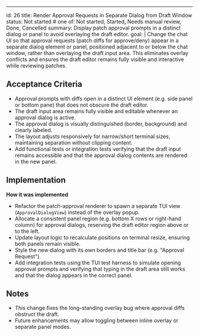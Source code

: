 ---
id: 26
title: Render Approval Requests in Separate Dialog from Draft Window
status: Not started  # one of: Not started, Started, Needs manual review, Done, Cancelled
summary: Display patch approval prompts in a distinct dialog or panel to avoid overlaying the draft editor.
goal: |
  Change the chat UI so that approval requests (patch diffs for approve/deny) appear in a separate dialog element or panel, positioned adjacent to or below the chat window, rather than overlaying the draft input area.
  This eliminates overlay conflicts and ensures the draft editor remains fully visible and interactive while reviewing patches.

## Acceptance Criteria

- Approval prompts with diffs open in a distinct UI element (e.g. side panel or bottom pane) that does not obscure the draft editor.
- The draft input area remains fully visible and editable whenever an approval dialog is active.
- The approval dialog is visually distinguished (border, background) and clearly labeled.
- The layout adjusts responsively for narrow/short terminal sizes, maintaining separation without clipping content.
- Add functional tests or integration tests verifying that the draft input remains accessible and that the approval dialog contents are rendered in the new panel.

## Implementation

**How it was implemented**  
- Refactor the patch-approval renderer to spawn a separate TUI view (`ApprovalDialogView`) instead of the overlay popup.
- Allocate a consistent panel region (e.g. bottom X rows or right-hand column) for approval dialogs, reserving the draft editor region above or to the left.
- Update layout logic to recalculate positions on terminal resize, ensuring both panels remain visible.
- Style the new dialog with its own borders and title bar (e.g. "Approval Request").
- Add integration tests using the TUI test harness to simulate opening approval prompts and verifying that typing in the draft area still works and that the dialog appears in the correct panel.

## Notes

- This change fixes the long-standing overlay bug where approval diffs obstruct the draft.  
- Future enhancements may allow toggling between inline overlay or separate panel modes.
